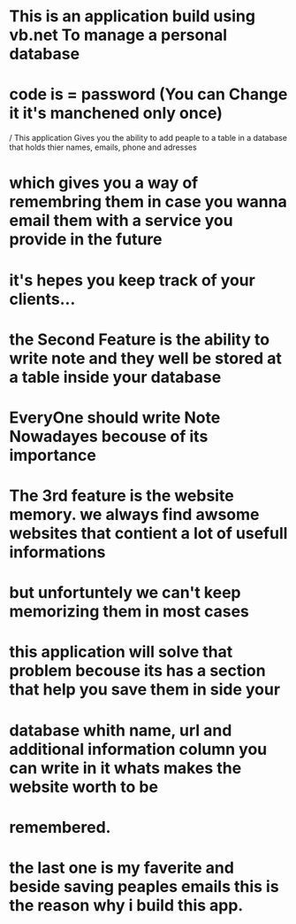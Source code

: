﻿
# This is an application build using vb.net To manage a personal database 
# code is = password (You can Change it it's manchened only once)

/ This application Gives you the ability to add peaple to a table in a database that holds thier names, emails, phone and adresses
# which gives you a way of remembring them in case you wanna email them with a service you provide in the future 
# it's hepes you keep track of your clients...
# the Second Feature is the ability to write note and they well be stored at a table inside your database 
# EveryOne should write Note Nowadayes becouse of its importance 
# The 3rd feature is the website memory. we always find awsome websites that contient a lot of usefull informations 
# but unfortuntely we can't keep memorizing them in most cases 
# this application will solve that problem becouse its has a section that help you save them in side your 
# database whith name, url and additional information column you can write in it whats makes the website worth to be 
# remembered.
# the last one is my faverite and beside saving peaples emails this is the reason why i build this app.
